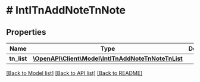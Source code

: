 # # IntlTnAddNoteTnNote

## Properties

Name | Type | Description | Notes
------------ | ------------- | ------------- | -------------
**tn_list** | [**\OpenAPI\Client\Model\IntlTnAddNoteTnNoteTnList**](IntlTnAddNoteTnNoteTnList.md) |  | [optional]

[[Back to Model list]](../../README.md#models) [[Back to API list]](../../README.md#endpoints) [[Back to README]](../../README.md)
